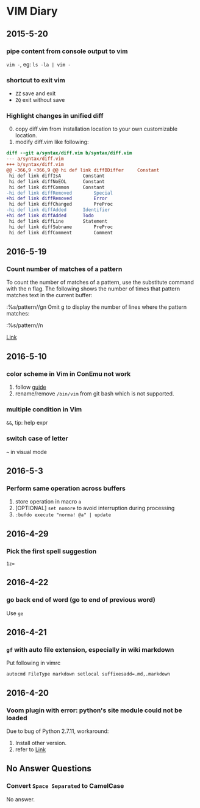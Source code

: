 # VIM Diary

## 2015-5-20

### pipe content from console output to vim

`vim -`, eg: `ls -la | vim -`

### shortcut to exit vim

* `ZZ` save and exit
* `ZQ` exit without save

### Highlight changes in unified diff

0. copy diff.vim from installation location to your own customizable location.
0. modify diff.vim like following:

```patch
diff --git a/syntax/diff.vim b/syntax/diff.vim
--- a/syntax/diff.vim
+++ b/syntax/diff.vim
@@ -366,9 +366,9 @@ hi def link diffBDiffer		Constant
 hi def link diffIsA		Constant
 hi def link diffNoEOL		Constant
 hi def link diffCommon		Constant
-hi def link diffRemoved		Special
+hi def link diffRemoved		Error
 hi def link diffChanged		PreProc
-hi def link diffAdded		Identifier
+hi def link diffAdded		Todo
 hi def link diffLine		Statement
 hi def link diffSubname		PreProc
 hi def link diffComment		Comment
```

## 2016-5-19

### Count number of matches of a pattern

To count the number of matches of a pattern, use the substitute command with the n flag. The
following shows the number of times that pattern matches text in the current buffer:

:%s/pattern//gn
Omit g to display the number of lines where the pattern matches:

:%s/pattern//n

[Link](http://vim.wikia.com/wiki/Count_number_of_matches_of_a_pattern)

## 2016-5-10

### color scheme in Vim in ConEmu not work

1. follow [guide](http://conemu.github.io/en/VimXterm.html)
2. rename/remove `/bin/vim` from git bash which is not supported.

### multiple condition in Vim

`&&`, tip: help expr

### switch case of letter

`~` in visual mode

## 2016-5-3

### Perform same operation across buffers

1. store operation in macro `a`
2. [OPTIONAL] `set nomore` to avoid interruption during processing
3. `:bufdo execute "norma! @a" | update`

## 2016-4-29

### Pick the first spell suggestion

`1z=`

## 2016-4-22

### go back end of word (go to end of previous word)

Use `ge`

## 2016-4-21

### `gf` with auto file extension, especially in wiki markdown

Put following in vimrc

```vim
autocmd FileType markdown setlocal suffixesadd=.md,.markdown
```

## 2016-4-20

### Voom plugin with error: python's site module could not be loaded

Due to bug of Python 2.7.11, workaround:

1. Install other version.
2. refer to [Link](https://github.com/vim/vim/blob/master/appveyor.yml)

## No Answer Questions

### Convert `Space Separated` to CamelCase

No answer.
